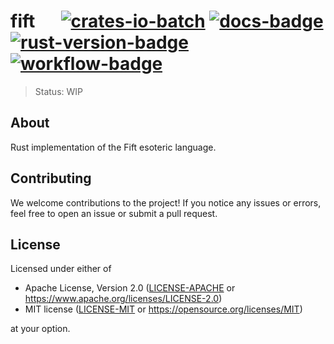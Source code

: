 # fift &emsp; [![crates-io-batch]][crates-io-link] [![docs-badge]][docs-url] [![rust-version-badge]][rust-version-link] [![workflow-badge]][workflow-link]

[crates-io-batch]: https://img.shields.io/crates/v/fift.svg

[crates-io-link]: https://crates.io/crates/fift

[docs-badge]: https://docs.rs/fift/badge.svg

[docs-url]: https://docs.rs/fift

[rust-version-badge]: https://img.shields.io/badge/rustc-1.65+-lightgray.svg

[rust-version-link]: https://blog.rust-lang.org/2022/11/03/Rust-1.65.0.html

[workflow-badge]: https://img.shields.io/github/actions/workflow/status/broxus/fift/master.yml?branch=master

[workflow-link]: https://github.com/broxus/fift/actions?query=workflow%3Amaster

> Status: WIP

## About

Rust implementation of the Fift esoteric language.

## Contributing

We welcome contributions to the project! If you notice any issues or errors, feel free to open an issue or submit a pull request.

## License

Licensed under either of

* Apache License, Version 2.0 ([LICENSE-APACHE](LICENSE-APACHE) or <https://www.apache.org/licenses/LICENSE-2.0>)
* MIT license ([LICENSE-MIT](LICENSE-MIT) or <https://opensource.org/licenses/MIT>)

at your option.
